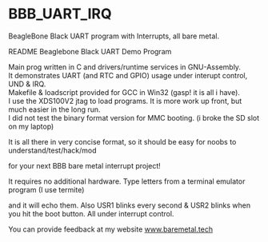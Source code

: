 # BBB_UART_IRQ
BeagleBone Black UART program with Interrupts, all bare metal.

README  Beaglebone Black UART Demo Program

Main prog written in C and drivers/runtime services in GNU-Assembly.  
It demonstrates UART (and RTC and GPIO) usage under interupt control, UND & IRQ.  
Makefile & loadscript provided for GCC in Win32 (gasp! it is all i have).  
I use the XDS100V2 jtag to load programs.  It is more work up front, but 
much easier in the long run.  
I did not test the binary format version 
for MMC booting.  (i broke the SD slot on my laptop)

It is all there in very concise format, so it should be easy for noobs 
to understand/test/hack/mod 

for your next BBB bare metal interrupt project!  

It requires no additional hardware.  Type letters from a terminal emulator 
program (I use termite) 

and it will echo them.  Also USR1 blinks every second 
& USR2 blinks when you hit the boot button.  All under interrupt control.  

You can provide feedback at my website www.baremetal.tech  
